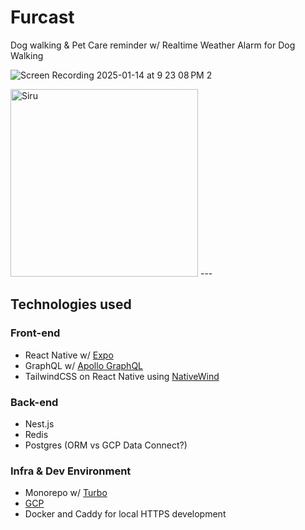 # Furcast
Dog walking & Pet Care reminder w/ Realtime Weather Alarm for Dog Walking

![Screen Recording 2025-01-14 at 9 23 08 PM 2](https://github.com/user-attachments/assets/aece9717-1e40-47c7-882c-0a34e1f7e681)

<img src="https://github.com/user-attachments/assets/559e10aa-a5b2-4055-9aea-fcd716034e11" alt="Siru" width="300">
---

## Technologies used

### Front-end
- React Native w/ [Expo](https://expo.dev/)
- GraphQL w/ [Apollo GraphQL](https://apollographql.com/)
- TailwindCSS on React Native using [NativeWind](https://nativewind.dev/)

### Back-end
- Nest.js
- Redis
- Postgres (ORM vs GCP Data Connect?)

### Infra & Dev Environment
- Monorepo w/ [Turbo](https://turbo.build/)
- [GCP](https://cloud.google.com/)
- Docker and Caddy for local HTTPS development
